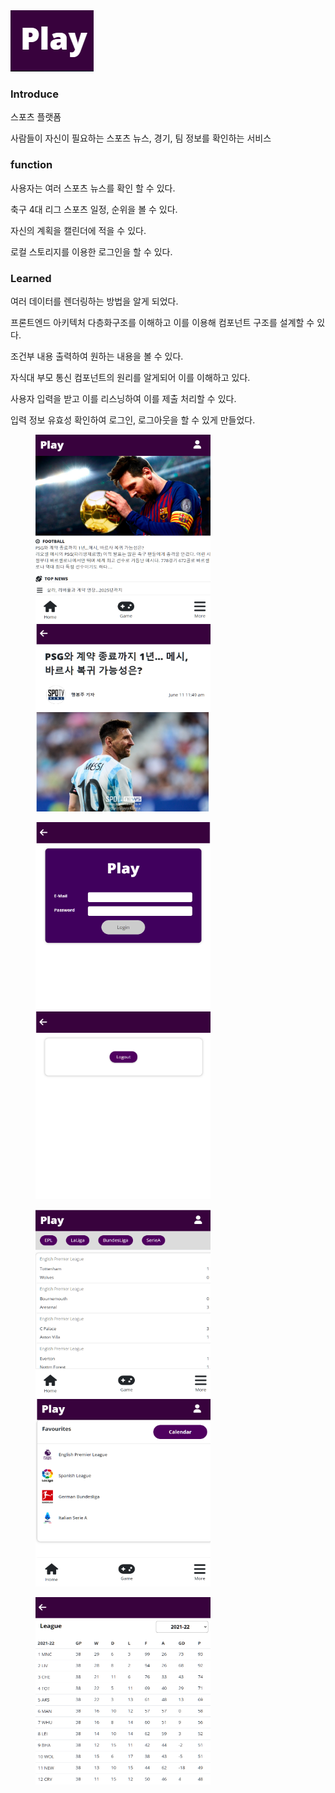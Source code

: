 <img src="Image/playlogo.jpg">

### Introduce

스포츠 플랫폼

사람들이 자신이 필요하는 스포츠 뉴스, 경기, 팀 정보를 확인하는 서비스

### function

사용자는 여러 스포츠 뉴스를 확인 할 수 있다.

축구 4대 리그 스포츠 일정, 순위을 볼 수 있다.

자신의 계획을 캘린더에 적을 수 있다.

로컬 스토리지를 이용한 로그인을 할 수 있다.

### Learned

여러 데이터를 렌더링하는 방법을 알게 되었다.

프론트엔드 아키텍처 다층화구조를 이해하고 이를 이용해 컴포넌트 구조를 설계할 수 있다.

조건부 내용 출력하여 원하는 내용을 볼 수 있다.

자식대 부모 통신 컴포넌트의 원리를 알게되어 이를 이해하고 있다.

사용자 입력을 받고 이를 리스닝하여 이를 제출 처리할 수 있다.

입력 정보 유효성 확인하여 로그인, 로그아웃을 할 수 있게 만들었다.

<figure class="half">
<img src="./Image/home.jpg" width=280 height=300/>
<img src="./Image/News.jpg" width=280 height=300/>
</figure>
<figure class="half">
<img src="./Image/Login.jpg" width=280 height=300/>
<img src="./Image/Logout.jpg" width=280 height=300/>
</figure>
<figure class="half">
<img src="Image/Game.jpg" width=280 height=300/>
<img src="Image/More.jpg" width=280 height=300/>
</figure>
<figure class="half">
<img src="Image/Table.jpg" width=280 height=300/>
</figure>
